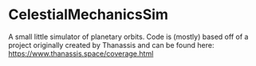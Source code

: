# CelestialMechanicsSim

A small little simulator of planetary orbits. Code is (mostly) based off of a project originally created by Thanassis and can be found here: https://www.thanassis.space/coverage.html
